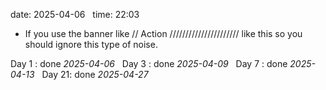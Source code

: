 date: 2025-04-06  
time: 22:03  

- If you use the banner like // Action ////////////////////// like this so you should ignore this type of noise.
  

Day 1 : done *2025-04-06*  
Day 3 : done *2025-04-09*  
Day 7 : done *2025-04-13*  
Day 21: done *2025-04-27*